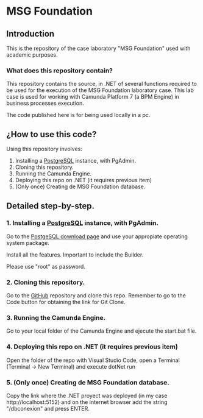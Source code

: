 # MSG Foundation 

## Introduction

This is the repository of the case laboratory "MSG Foundation" used with academic purposes. 

### What does this repository contain? 

This repository contains the source, in .NET of several functions required to be used for the execution of the MSG Foundation laboratory case. This lab case is used for working with Camunda Platform 7 (a BPM Engine) in business processes execution.  

The code published here is for being used locally in a pc. 

## ¿How to use this code? 

Using this repository involves: 

1. Installing a [PostgreSQL](https://www.postgresql.org/) instance, with PgAdmin. 
2. Cloning this repository. 
3. Running the Camunda Engine. 
4. Deploying this repo on .NET (it requires previous item)
5. (Only once) Creating de MSG Foundation database. 

## Detailed step-by-step. 

### 1. Installing a [PostgreSQL](https://www.postgresql.org/) instance, with PgAdmin. 

Go to the [PostgeSQL download page](https://www.enterprisedb.com/downloads/postgres-postgresql-downloads) and use your appropiate operating system package. 

Install all the features. Important to include the Builder. 

Please use "root" as password. 

### 2. Cloning this repository.

Go to the [GitHub](https://github.com/RogerRoldan/MsgFoundation-Camunda-with-.Net-) repository and clone this repo. Remember to go to the Code button for obtaining the link for Git Clone.  

### 3. Running the Camunda Engine. 

Go to your local folder of the Camunda Engine and ejecute the start.bat file. 

### 4. Deploying this repo on .NET (it requires previous item)

Open the folder of the repo with Visual Studio Code, open a Terminal (Terminal -> New Terminal) and execute dotNet run 

### 5. (Only once) Creating de MSG Foundation database. 

Copy the link where the .NET proyect was deployed (in my case http://localhost:5152) and on the internet browser add the string "/dbconexion" and press ENTER. 
